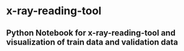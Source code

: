 # x-ray-reading-tool
## Python Notebook for x-ray-reading-tool and visualization of train data and validation data
